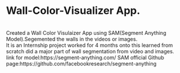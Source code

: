 # Wall-Color-Visualizer App.
<br>
Created a Wall Color Visulaizer App using SAM(Segment Anything Model).Segemented the walls in the videos or images.
<br>
It is an Internship project worked for 4 months onto this learned from scratch did a major part of wall segmentation from video and images.
<br>
link for model:https://segment-anything.com/
SAM official Github page:https://github.com/facebookresearch/segment-anything
